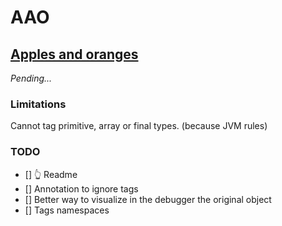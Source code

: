 # AAO
## [Apples and oranges](https://en.wikipedia.org/wiki/Apples_and_oranges)

_Pending..._

### Limitations
Cannot tag primitive, array or final types. (because JVM rules)


### TODO
- [] 👆 Readme
- [] Annotation to ignore tags
- [] Better way to visualize in the debugger the original object
- [] Tags namespaces